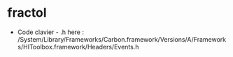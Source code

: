 # fractol

- Code clavier - .h here : /System/Library/Frameworks/Carbon.framework/Versions/A/Frameworks/HIToolbox.framework/Headers/Events.h
